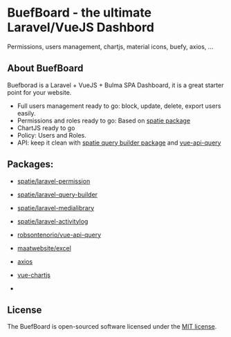 # BuefBoard - the ultimate Laravel/VueJS Dashbord
Permissions, users management, chartjs, material icons, buefy, axios, ...

## About BuefBoard

Buefborad is a Laravel + VueJS + Bulma SPA Dashboard, it is a great starter point for your website.

- Full users management ready to go: block, update, delete, export users easily.
- Permissions and roles ready to go: Based on [spatie package](https://github.com/spatie/laravel-permission)
- ChartJS ready to go
- Policy: Users and Roles.
- API: keep it clean with [spatie query builder package](https://github.com/spatie/laravel-query-builder) and [vue-api-query](https://github.com/robsontenorio/vue-api-query)

## Packages:
- [spatie/laravel-permission](https://github.com/spatie/laravel-permission)
- [spatie/laravel-query-builder](https://github.com/spatie/laravel-query-builder)
- [spatie/laravel-medialibrary](https://github.com/spatie/laravel-medialibrary)
- [spatie/laravel-activitylog](https://github.com/spatie/laravel-activitylog)
- [robsontenorio/vue-api-query](https://github.com/robsontenorio/vue-api-query)
- [maatwebsite/excel](https://github.com/Maatwebsite/Laravel-Excel)

- [axios](https://github.com/axios/axios)
- [vue-chartjs](https://github.com/apertureless/vue-chartjs)
- []()

## License
The BuefBoard is open-sourced software licensed under the [MIT license](https://opensource.org/licenses/MIT).
